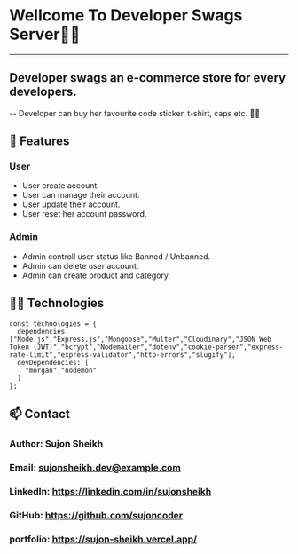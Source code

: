 # **Wellcome To Developer Swags Server👨‍💻**
----------------------

## Developer swags an e-commerce store for every developers.
-- Developer can buy her favourite code sticker, t-shirt, caps etc. 👨‍💻

## 👀 Features 
### User
- User create account.
- User can manage their account.
- User update their account.
- User reset her account password.

### Admin
- Admin controll user status like Banned / Unbanned.
- Admin can delete user account.
- Admin can create product and category.


## 👨‍💻 Technologies 
```
const technologies = {
  dependencies: ["Node.js","Express.js","Mongoose","Multer","Cloudinary","JSON Web Token (JWT)","bcrypt","Nodemailer","dotenv","cookie-parser","express-rate-limit","express-validator","http-errors","slugify"],
  devDependencies: [
    "morgan","nodemon"
  ]
};
```

## 📫 Contact
### Author: Sujon Sheikh
### Email: sujonsheikh.dev@example.com
### LinkedIn: https://linkedin.com/in/sujonsheikh
### GitHub: https://github.com/sujoncoder
### portfolio: https://sujon-sheikh.vercel.app/

